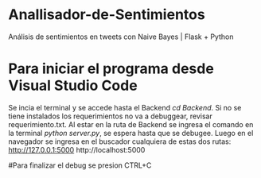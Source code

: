 # Anallisador-de-Sentimientos
Análisis de sentimientos en tweets con Naive Bayes | Flask + Python

# Para iniciar el programa desde Visual Studio Code
Se incia el terminal y se accede hasta el Backend *cd Backend*.
Si no se tiene instalados los requerimientos no va a debuggear, revisar requerimiento.txt.
Al estar en la ruta de Backend se ingresa el comando en la terminal *python server.py*, se espera hasta que se debugee.
Luego en el navegador se ingresa en el buscador cualquiera de estas dos rutas:
  http://127.0.0.1:5000
  http://localhost:5000

#Para finalizar el debug se presion CTRL+C 
  
